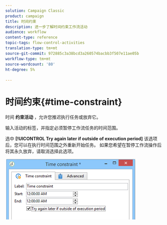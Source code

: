 ```yaml
---
solution: Campaign Classic
product: campaign
title: 时间约束
description: 进一步了解时间约束工作流活动
audience: workflow
content-type: reference
topic-tags: flow-control-activities
translation-type: tm+mt
source-git-commit: 972885c3a38bcd3a260574bacbb3f507e11ae05b
workflow-type: tm+mt
source-wordcount: '80'
ht-degree: 5%

---
```



# 时间约束{#time-constraint}

时间 **约束活动** ，允许您推迟执行任务或放弃它。

输入活动的标签，并指定必须暂停工作流任务的时间范围。

选中 **[!UICONTROL Try again later if outside of execution period]** 该选项后，您可以在执行时间范围之外重新开始任务。 如果您希望在暂停工作流操作后将其永久放弃，请取消选择此选项。

![](assets/s_user_scheduled_wait.png)

